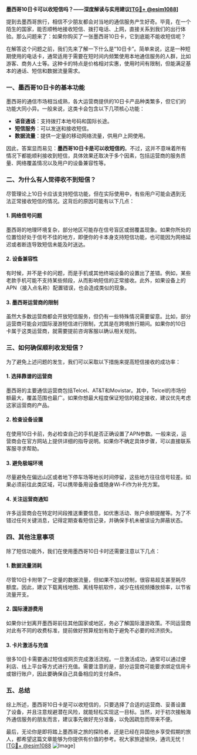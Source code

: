 **墨西哥10日卡可以收短信吗？——深度解读与实用建议[[TG💪+ @esim1088](https://t.me/s/esim1088)]**

提到去墨西哥旅行，相信不少朋友都会对当地的通信服务产生好奇。毕竟，在一个陌生的国家，能否顺畅地接收短信、拨打电话、上网，直接关系到我们的出行体验。那么问题来了：如果你购买了一张墨西哥10日卡，它到底能不能收短信呢？

在解答这个问题之前，我们先来了解一下什么是“10日卡”。简单来说，这是一种短期使用的电话卡，通常适用于需要在短时间内频繁使用本地通信服务的人群，比如游客、商务人士等。这种卡的特点是价格相对实惠，使用时间有限制，但能满足基本的通话、短信和数据流量需求。

### **一、墨西哥10日卡的基本功能**
墨西哥的通信市场相当成熟，各大运营商提供的10日卡产品种类繁多，但它们的功能大同小异。一般来说，这类卡会包含以下几项核心功能：
- **语音通话**：支持拨打本地号码和国际长途。
- **短信服务**：可以发送和接收短信。
- **数据流量**：提供一定量的移动网络流量，供用户上网使用。

因此，答案显而易见：**墨西哥10日卡是可以收短信的**。不过，这并不意味着所有情况下都能顺利接收到短信，具体效果还取决于多个因素，包括运营商的服务质量、网络覆盖情况以及用户的设备兼容性等。

### **二、为什么有人觉得收不到短信？**
尽管理论上10日卡应该支持短信功能，但在实际使用中，有些用户可能会遇到无法正常接收短信的情况。这背后的原因可能有以下几点：

#### **1. 网络信号问题**
墨西哥的地理环境复杂，部分地区可能存在信号盲区或弱覆盖现象。如果你所处的位置恰好处于信号不佳的地方，即便你的卡本身支持短信功能，也可能因为网络延迟或者断连导致短信未能及时送达。

#### **2. 设备兼容性**
有时候，并不是卡的问题，而是手机或其他终端设备的设置出了差错。例如，某些老款手机可能不支持某些频段，从而影响短信的正常接收。此外，如果设备上的APN（接入点名称）配置错误，也会造成类似的现象。

#### **3. 墨西哥运营商的限制**
虽然大多数运营商都会开放短信服务，但仍有一些特殊情况需要留意。比如，部分运营商可能会对国际漫游短信进行限制，尤其是在跨境旅行期间。如果你的10日卡属于这类运营商，就需要提前咨询客服以确认相关规则。

### **三、如何确保顺利收发短信？**
为了避免上述问题的发生，我们可以采取以下措施来提高短信接收的成功率：

#### **1. 选择靠谱的运营商**
墨西哥的主要通信运营商包括Telcel、AT&T和Movistar。其中，Telcel的市场份额最大，覆盖范围也最广。如果你想最大程度保证短信的稳定接收，建议优先考虑这家运营商的产品。

#### **2. 检查设备设置**
在使用10日卡前，务必检查自己的手机是否正确设置了APN参数。一般来说，运营商会在官方网站上提供详细的指导说明。如果你不确定具体步骤，可以直接联系客服寻求帮助。

#### **3. 避免极端环境**
尽量避免在偏远山区或者地下停车场等地长时间停留，这些地方往往信号较差。如果必须前往此类区域，可以携带备用设备或随身Wi-Fi作为补充方案。

#### **4. 关注运营商通知**
许多运营商会在特定时间段推送重要信息，如优惠活动、账户余额提醒等。为了不错过任何关键消息，记得定期查看短信记录，并确保手机未被误设为屏蔽状态。

### **四、其他注意事项**
除了短信功能外，我们在使用墨西哥10日卡时还需要注意以下几点：

#### **1. 数据流量消耗**
尽管10日卡附带了一定量的数据流量，但如果不加以控制，很容易超支甚至耗尽额度。因此，建议下载离线地图、离线导航软件，减少在线视频播放频率，以节省流量开支。

#### **2. 国际漫游费用**
如果你计划离开墨西哥前往其他国家或地区，务必了解国际漫游政策。不同运营商对此有不同的收费标准，提前做好预算规划有助于避免不必要的经济损失。

#### **3. 卡片激活与充值**
很多10日卡需要通过短信或网页完成激活流程。一旦激活成功，通常可以通过便利店、线上平台等方式进行充值。需要注意的是，部分运营商可能要求绑定信用卡或银行账户，因此要确保自己具备相应的支付条件。

### **五、总结**
综上所述，墨西哥10日卡是可以收短信的，只要选择了合适的运营商、妥善设置了设备，并且注意规避潜在风险，就能轻松实现这一目标。当然，对于初次接触海外通信服务的朋友而言，建议事先做好充分准备，以免因疏忽而带来不便。

最后，无论你是即将踏上墨西哥之旅的探险者，还是已经在异国他乡享受假期的旅人，都希望这篇文章能够为你提供有价值的参考。祝大家旅途愉快，通讯无忧！[[TG💪+ @esim1088](https://t.me/s/esim1088) ![Image](https://i.postimg.cc/4NQfJmqS/Snipaste-2025-05-13-00-14-12.png)]